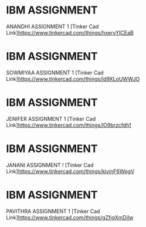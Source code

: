 # IBM ASSIGNMENT 
ANANDHI ASSIGNMENT 1
[Tinker Cad Link]https://www.tinkercad.com/things/hxervYICEaB
# IBM ASSIGNMENT
SOWMIYAA ASSIGNMENT 1
[Tinker Cad Link]https://www.tinkercad.com/things/ld9XLoUWWJO
# IBM ASSIGNMENT
JENIFER ASSIGNMENT 1
[Tinker Cad Link]https://www.tinkercad.com/things/lO9brzcfdh1
# IBM ASSIGNMENT 
JANANI ASSIGNMENT !
[Tinker Cad Link]https://www.tinkercad.com/things/kjyinF6WpgV
# IBM ASSIGNMENT
PAVITHRA ASSIGNMENT 1
[Tinker Cad Link]https://www.tinkercad.com/things/gZfjgXmDiIw

